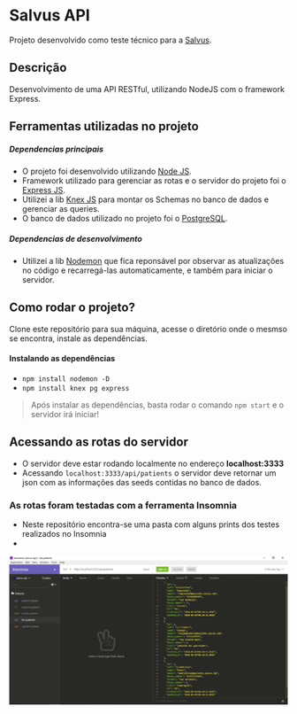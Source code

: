 # Salvus API

Projeto desenvolvido como teste técnico para a [Salvus](https://salvus.me/). 

## Descrição

Desenvolvimento de uma API RESTful, utilizando NodeJS com o framework Express.

## Ferramentas utilizadas no projeto

##### Dependencias principais

- O projeto foi desenvolvido utilizando [Node JS](https://nodejs.org/en/).
- Framework utilizado para gerenciar as rotas e o servidor do projeto foi o [Express JS](https://expressjs.com/pt-br/).
- Utilizei a lib [Knex JS](http://knexjs.org/) para montar os Schemas no banco de dados e gerenciar as queries.
- O banco de dados utilizado no projeto foi o [PostgreSQL](https://www.postgresql.org/download/).

##### Dependencias de desenvolvimento

- Utilizei a lib [Nodemon](https://nodemon.io/) que fica reponsável por observar as atualizações no código e recarregá-las automaticamente, e também para iniciar o servidor.

## Como rodar o projeto?

Clone este repositório para sua máquina, acesse o diretório onde o mesmso se encontra, instale as dependências.

#### Instalando as dependências

- `npm install nodemon -D`
- `npm install knex pg express`

> Após instalar as dependências, basta rodar o comando `npm start` e o servidor irá iniciar!

## Acessando as rotas do servidor

- O servidor deve estar rodando localmente no endereço **localhost:3333**
- Acessando `localhost:3333/api/patients` o servidor deve retornar um json com as informações das seeds contidas no banco de dados.

### As rotas foram testadas com a ferramenta Insomnia

- Neste repositório encontra-se uma pasta com alguns prints dos testes realizados no Insomnia 
- 
![Insomnia print](https://github.com/gstadtler/salvus-api/blob/master/insomnia%20tests%20prints/GET%20method%20(list%20patients).png)
